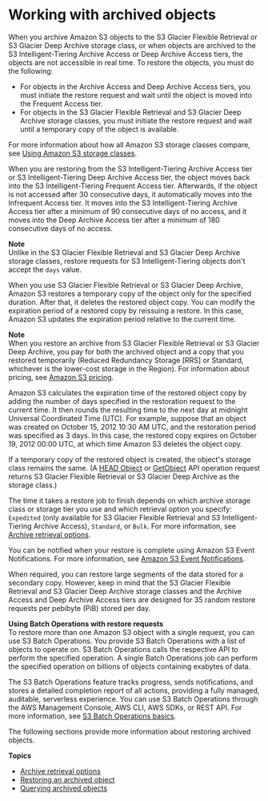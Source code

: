 # Working with archived objects<a name="archived-objects"></a>

When you archive Amazon S3 objects to the S3 Glacier Flexible Retrieval or S3 Glacier Deep Archive storage class, or when objects are archived to the S3 Intelligent\-Tiering Archive Access or Deep Archive Access tiers, the objects are not accessible in real time\. To restore the objects, you must do the following:
+ For objects in the Archive Access and Deep Archive Access tiers, you must initiate the restore request and wait until the object is moved into the Frequent Access tier\. 
+ For objects in the S3 Glacier Flexible Retrieval and S3 Glacier Deep Archive storage classes, you must initiate the restore request and wait until a temporary copy of the object is available\.

For more information about how all Amazon S3 storage classes compare, see [Using Amazon S3 storage classes](storage-class-intro.md)\. 

When you are restoring from the S3 Intelligent\-Tiering Archive Access tier or S3 Intelligent\-Tiering Deep Archive Access tier, the object moves back into the S3 Intelligent\-Tiering Frequent Access tier\. Afterwards, if the object is not accessed after 30 consecutive days, it automatically moves into the Infrequent Access tier\. It moves into the S3 Intelligent\-Tiering Archive Access tier after a minimum of 90 consecutive days of no access, and it moves into the Deep Archive Access tier after a minimum of 180 consecutive days of no access\.

**Note**  
Unlike in the S3 Glacier Flexible Retrieval and S3 Glacier Deep Archive storage classes, restore requests for S3 Intelligent\-Tiering objects don't accept the `days` value\. 

When you use S3 Glacier Flexible Retrieval or S3 Glacier Deep Archive, Amazon S3 restores a temporary copy of the object only for the specified duration\. After that, it deletes the restored object copy\. You can modify the expiration period of a restored copy by reissuing a restore\. In this case, Amazon S3 updates the expiration period relative to the current time\. 

**Note**  
When you restore an archive from S3 Glacier Flexible Retrieval or S3 Glacier Deep Archive, you pay for both the archived object and a copy that you restored temporarily \(Reduced Redundancy Storage \[RRS\] or Standard, whichever is the lower\-cost storage in the Region\)\. For information about pricing, see [Amazon S3 pricing](https://aws.amazon.com/s3/pricing/)\.

Amazon S3 calculates the expiration time of the restored object copy by adding the number of days specified in the restoration request to the current time\. It then rounds the resulting time to the next day at midnight Universal Coordinated Time \(UTC\)\. For example, suppose that an object was created on October 15, 2012 10:30 AM UTC, and the restoration period was specified as 3 days\. In this case, the restored copy expires on October 19, 2012 00:00 UTC, at which time Amazon S3 deletes the object copy\. 

If a temporary copy of the restored object is created, the object's storage class remains the same\. \(A [HEAD Object](https://docs.aws.amazon.com/AmazonS3/latest/API/RESTObjectHEAD.html) or [GetObject](https://docs.aws.amazon.com/AmazonS3/latest/API/RESTObjectGET.html) API operation request returns S3 Glacier Flexible Retrieval or S3 Glacier Deep Archive as the storage class\.\) 

The time it takes a restore job to finish depends on which archive storage class or storage tier you use and which retrieval option you specify: `Expedited` \(only available for S3 Glacier Flexible Retrieval and S3 Intelligent\-Tiering Archive Access\), `Standard`, or `Bulk`\. For more information, see [Archive retrieval options](restoring-objects-retrieval-options.md)\.

You can be notified when your restore is complete using Amazon S3 Event Notifications\. For more information, see [Amazon S3 Event Notifications](NotificationHowTo.md)\.

When required, you can restore large segments of the data stored for a secondary copy\. However, keep in mind that the S3 Glacier Flexible Retrieval and S3 Glacier Deep Archive storage classes and the Archive Access and Deep Archive Access tiers are designed for 35 random restore requests per pebibyte \(PiB\) stored per day\.

**Using Batch Operations with restore requests**  
To restore more than one Amazon S3 object with a single request, you can use S3 Batch Operations\. You provide S3 Batch Operations with a list of objects to operate on\. S3 Batch Operations calls the respective API to perform the specified operation\. A single Batch Operations job can perform the specified operation on billions of objects containing exabytes of data\. 

The S3 Batch Operations feature tracks progress, sends notifications, and stores a detailed completion report of all actions, providing a fully managed, auditable, serverless experience\. You can use S3 Batch Operations through the AWS Management Console, AWS CLI, AWS SDKs, or REST API\. For more information, see [S3 Batch Operations basics](batch-ops.md#batch-ops-basics)\.

The following sections provide more information about restoring archived objects\.

**Topics**
+ [Archive retrieval options](restoring-objects-retrieval-options.md)
+ [Restoring an archived object](restoring-objects.md)
+ [Querying archived objects](querying-glacier-archives.md)